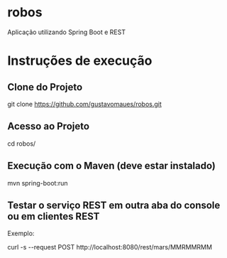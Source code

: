 # robos
Aplicação utilizando Spring Boot e REST

# Instruções de execução

## Clone do Projeto

git clone https://github.com/gustavomaues/robos.git

## Acesso ao Projeto

cd robos/

## Execução com o Maven (deve estar instalado)

mvn spring-boot:run

## Testar o serviço REST em outra aba do console ou em clientes REST

Exemplo:

curl -s --request POST http://localhost:8080/rest/mars/MMRMMRMM
